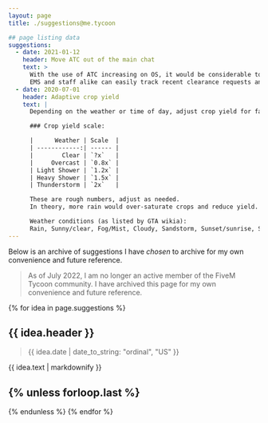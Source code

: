 ```yaml
---
layout: page
title: ./suggestions@me.tycoon

## page listing data
suggestions:
  - date: 2021-01-12
    header: Move ATC out of the main chat
    text: >
      With the use of ATC increasing on OS, it would be considerable to see it move out of the chat window so that pilots,
      EMS and staff alike can easily track recent clearance requests and react as needed.
  - date: 2020-07-01
    header: Adaptive crop yield
    text: |
      Depending on the weather or time of day, adjust crop yield for farming.

      ### Crop yield scale:

      |      Weather | Scale  |
      | ------------:| ------ |
      |        Clear | `?x`   |
      |     Overcast | `0.8x` |
      | Light Shower | `1.2x` |
      | Heavy Shower | `1.5x` |
      | Thunderstorm | `2x`   |

      These are rough numbers, adjust as needed.
      In theory, more rain would over-saturate crops and reduce yield.

      Weather conditions (as listed by GTA wikia):
      Rain, Sunny/clear, Fog/Mist, Cloudy, Sandstorm, Sunset/sunrise, Snow, Smog
---
```


Below is an archive of suggestions I have *chosen* to archive for my own convenience and future reference.

> As of July 2022, I am no longer an active member of the FiveM Tycoon community. I have archived this page for my own convenience and future reference.

{% for idea in page.suggestions %}
## {{ idea.header }}

> {{ idea.date | date_to_string: "ordinal", "US" }}

{{ idea.text | markdownify }}

{% unless forloop.last %}
---
{% endunless %}
{% endfor %}
